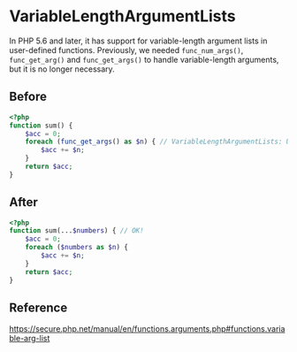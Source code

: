 # VariableLengthArgumentLists

In PHP 5.6 and later, it has support for variable-length argument lists in user-defined functions.
Previously, we needed `func_num_args()`, `func_get_arg()` and `func_get_args()` to handle variable-length arguments, but it is no longer necessary.

## Before

```php
<?php
function sum() {
    $acc = 0;
    foreach (func_get_args() as $n) { // VariableLengthArgumentLists: Using variable length arguments may make it unnecessary to use `func_num_args()`, `func_get_arg()` and `func_get_args()`.
        $acc += $n;
    }
    return $acc;
}
```

## After

```php
<?php
function sum(...$numbers) { // OK!
    $acc = 0;
    foreach ($numbers as $n) {
        $acc += $n;
    }
    return $acc;
}
```

## Reference

https://secure.php.net/manual/en/functions.arguments.php#functions.variable-arg-list
